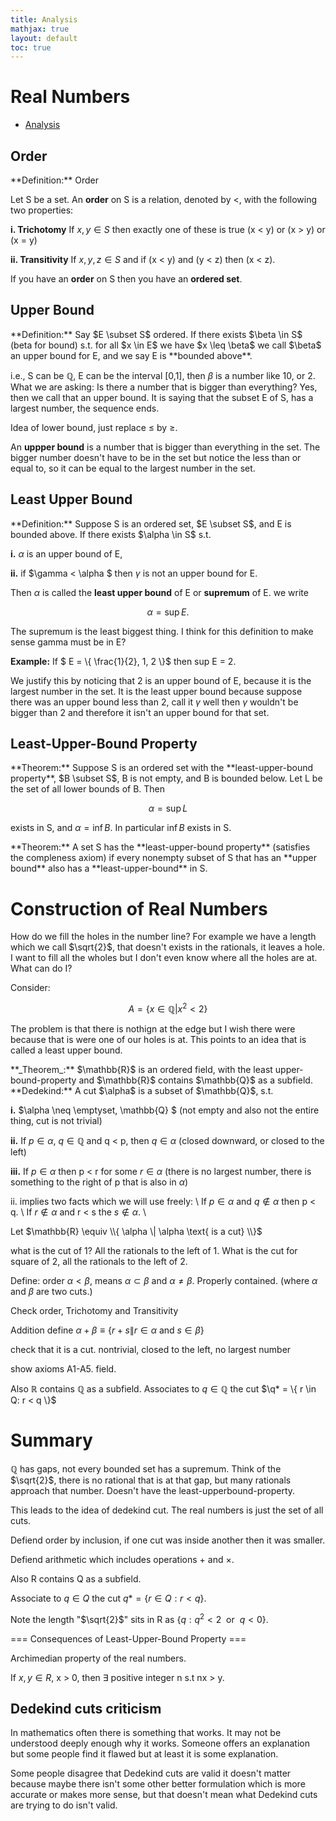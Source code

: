 ```yaml
---
title: Analysis
mathjax: true
layout: default
toc: true
---
```


# Real Numbers

* [Analysis](Introduction.html)





## Order 



<div class="definition" markdown="block">
**Definition:** Order

Let S be a set. An **order** on S is a relation, denoted by <, with the following two properties:

**i. Trichotomy** If $x,y \in S$ then exactly one of these is true (x < y) or (x > y) or (x = y)

**ii. Transitivity** If $x,y,z \in S$ and if (x < y) and (y < z) then (x < z).

</div>

If you have an **order** on S then you have an **ordered set**.


## Upper Bound 



<div class="definition" markdown="block">
**Definition:** Say $E \subset S$ ordered. If there exists $\beta \in S$ (beta for bound) s.t. for all $x \in E$ we have $x \leq \beta$ we call $\beta$ an upper bound for E, and we say E is **bounded above**.

</div>

i.e., S can be $\mathbb{Q}$, E can be the interval [0,1], then $\beta$ is a number like 10, or 2. What we are asking: Is there a number that is bigger than everything? Yes, then we call that an upper bound. It is saying that the subset E of S, has a largest number, the sequence ends.

Idea of lower bound, just replace $\leq$ by $\geq$.


An **uppper bound** is a number that is bigger than everything in the set. The bigger number doesn't have to be in the set but notice the less than or equal to, so it can be equal to the largest number in the set.

## Least Upper Bound 



<div class="definition" markdown="block">
**Definition:**  Suppose S is an ordered set, $E \subset S$, and E is bounded above. If there exists $\alpha \in S$ s.t. 

**i.** $\alpha$ is an upper bound of E,

**ii.** if $\gamma < \alpha $ then $\gamma$ is not an upper bound for E. 

Then $\alpha$ is called the **least upper bound** of E or **supremum** of E. we write 

$$\alpha = \sup E.$$

</div>

The supremum is the least biggest thing. I think for this definition to make sense gamma must be in E?

**Example:** If $ E = \\{ \frac{1}{2}, 1, 2 \\}$ then sup E = 2.

We justify this by noticing that 2 is an upper bound of E, because it is the largest number in the set. It is the least upper bound because suppose there was an upper bound less than 2, call it $\gamma$ well then $\gamma$ wouldn't be bigger than 2 and therefore it isn't an upper bound for that set.

## Least-Upper-Bound Property 



<div class="definition" markdown="block">
**Theorem:** Suppose S is an ordered set with the **least-upper-bound property**, $B \subset S$, B is not empty, and B is bounded below. Let L be the set of all lower bounds of B. Then

$$\alpha = \sup L$$

exists in S, and $\alpha = \inf B$. In particular $\inf B$ exists in S.
</div>



<div class="definition" markdown="block">
**Theorem:** A set S has the **least-upper-bound property** (satisfies the compleness axiom) if every nonempty subset of S that has an **upper bound** also has a **least-upper-bound** in S.
</div>

# Construction of Real Numbers  


How do we fill the holes in the number line? For example we have a length which we call $\sqrt{2}$, that doesn't exists in the rationals, it leaves a hole. I want to fill all the wholes but I don't even know where all the holes are at. What can do I?

Consider:

$$ A = \{ x \in \mathbb{Q} | x^2 < 2 \} $$

The problem is that there is nothign at the edge but I wish there were because that is were one of our holes is at. This points to an idea that is called a least upper bound.




<div class="definition" markdown="block">
**_Theorem_:** $\mathbb{R}$ is an ordered field, with the least upper-bound-property and $\mathbb{R}$ contains $\mathbb{Q}$ as a subfield.

</div>

<div class="definition" markdown="block">
**Dedekind:** A cut $\alpha$ is a subset of $\mathbb{Q}$, s.t.

**i.** $\alpha \neq \emptyset, \mathbb{Q} $ (not empty and also not the entire thing, cut is not trivial)

**ii.** If $p \in \alpha$, $q \in \mathbb{Q}$ and q < p, then $q \in \alpha$ (closed downward, or closed to the left)

**iii.** If $p \in \alpha$ then p < r for some $r \in \alpha$ (there is no largest number, there is something to the right of p that is also in $\alpha$)

</div>


ii. implies two facts which we will use freely: \\
If $p \in \alpha$ and $q \notin \alpha$ then p < q. \\
If $r \notin \alpha$ and r < s the $s \notin \alpha.$ \\


Let $\mathbb{R} \equiv \\{ \alpha \| \alpha \text{ is a cut} \\}$

what is the cut of 1? All the rationals to the left of 1. What is the cut for square of 2, all the rationals to the left of 2.


Define: order  $\alpha < \beta$, means $\alpha \subset \beta$ and $\alpha \neq \beta$. Properly contained. (where $\alpha$ and $\beta$ are two cuts.)

Check order, Trichotomy and Transitivity


Addition define $\alpha + \beta \equiv \{ r + s \| r \in \alpha \text{ and } s \in \beta \}$

check that it is a cut. nontrivial, closed to the left, no largest number

show axioms A1-A5. field.



Also $\mathbb{R}$ contains $\mathbb{Q}$ as a subfield. Associates to $q \in \mathbb{Q}$ the cut $\q* = \{ r \in Q: r < q \}$




# Summary

$\mathbb{Q}$ has gaps, not every bounded set has a supremum. Think of the $\sqrt{2}$, there is no rational that is at that gap, but many rationals approach that number. Doesn't have the least-upperbound-property.

This leads to the idea of dedekind cut. The real numbers is just the set of all cuts.

Defiend order by inclusion, if one cut was inside another then it was smaller.

Defiend arithmetic which includes operations + and $\times$.


Also R contains Q as a subfield.

Associate to $q \in Q$ the cut $q* = \{ r \in Q : r < q \}$.


Note the length "$\sqrt{2}$" sits in R as $\{ q : q^2 < 2 ~~\text{or}~~ q < 0 \}$.


=== Consequences of Least-Upper-Bound Property ===

Archimedian property of the real numbers.

If $x,y \in R$, x > 0, then  $\exists$ positive integer n s.t nx > y.



## Dedekind cuts criticism

In mathematics often there is something that works. It may not be understood deeply enough why it works. Someone offers an explanation
but some people find it flawed but at least it is some explanation. 

Some people disagree that Dedekind cuts are valid it doesn't matter because maybe there isn't some other better formulation
which is more accurate or makes more sense, but that doesn't mean what Dedekind cuts are trying to do isn't valid.



